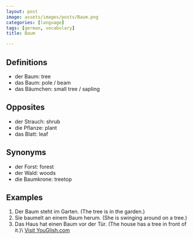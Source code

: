 ```yaml
---
layout: post
image: assets/images/posts/Baum.png
categories: [language]
tags: [german, vocabulary]
title: Baum

---
```


## Definitions
- der Baum: tree
- das Baum: pole / beam
- das Bäumchen: small tree / sapling

## Opposites
- der Strauch: shrub
- die Pflanze: plant
- das Blatt: leaf

## Synonyms
- der Forst: forest
- der Wald: woods
- die Baumkrone: treetop

## Examples
1. Der Baum steht im Garten. (The tree is in the garden.)
2. Sie baumelt an einem Baum herum. (She is swinging around on a tree.)
3. Das Haus hat einen Baum vor der Tür. (The house has a tree in front of it.)\ <a id="yg-widget-0" class="youglish-widget" data-query="Baum" data-lang="german" data-components="8412" data-auto-start="0" data-bkg-color="theme_light" data-title="How%20to%20pronounce%20Baum%20in%20German"  rel="nofollow" href="https://youglish.com">Visit YouGlish.com</a><script async src="https://youglish.com/public/emb/widget.js" charset="utf-8"></script>